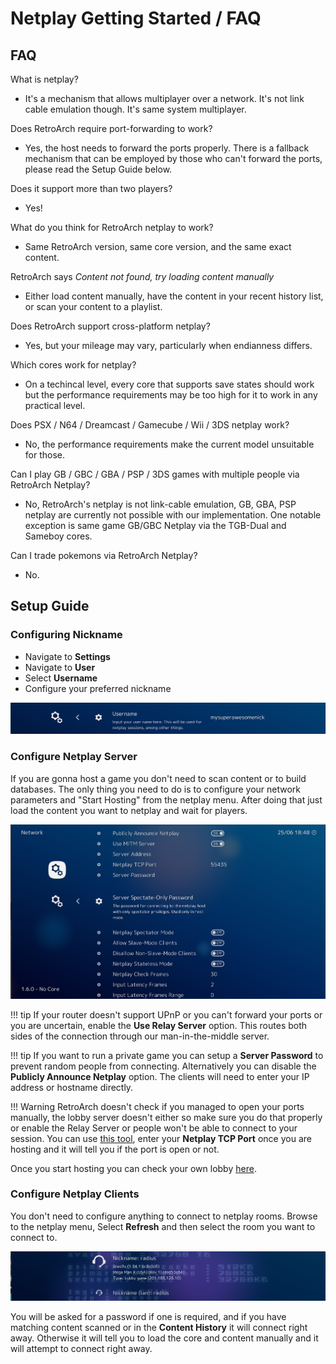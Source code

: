 # Netplay Getting Started / FAQ

## FAQ

What is netplay?

- It's a mechanism that allows multiplayer over a network. It's not link cable emulation though. It's same system multiplayer.

Does RetroArch require port-forwarding to work?

- Yes, the host needs to forward the ports properly. There is a fallback mechanism that can be employed by those who can't forward the ports, please read the Setup Guide below.

Does it support more than two players?

- Yes!

What do you think for RetroArch netplay to work?

- Same RetroArch version, same core version, and the same exact content.

RetroArch says *Content not found, try loading content manually* 

- Either load content manually, have the content in your recent history list, or scan your content to a playlist.

Does RetroArch support cross-platform netplay?

- Yes, but your mileage may vary, particularly when endianness differs.

Which cores work for netplay?

- On a techincal level, every core that supports save states should work but the performance requirements may be too high for it to work in any practical level.

Does PSX / N64 / Dreamcast / Gamecube / Wii / 3DS netplay work?

- No, the performance requirements make the current model unsuitable for those.

Can I play GB / GBC / GBA / PSP / 3DS games with multiple people via RetroArch Netplay?

- No, RetroArch's netplay is not link-cable emulation, GB, GBA, PSP netplay are currently not possible with our implementation. One notable exception is same game GB/GBC Netplay via the TGB-Dual and Sameboy cores.

Can I trade pokemons via RetroArch Netplay?

- No.


## Setup Guide

### Configuring Nickname
- Navigate to **Settings**
- Navigate to **User**
- Select **Username**
- Configure your preferred nickname

![Screenshot](../image/netplay/nickname.png)

### Configure Netplay Server

If you are gonna host a game you don't need to scan content or to build databases. The only thing you need to do is to configure your network parameters and "Start Hosting" from the netplay menu. After doing that just load the content you want to netplay and wait for players.

![Screenshot](../image/netplay/netplay.png)


!!! tip
    If your router doesn't support UPnP or you can't forward your ports or you are uncertain, enable the **Use Relay Server** option. This routes both sides of the connection through our man-in-the-middle server.

!!! tip
    If you want to run a private game you can setup a **Server Password** to prevent random people from connecting. Alternatively you can disable the **Publicly Announce Netplay** option. The clients will need to enter your IP address or hostname directly.

!!! Warning
    RetroArch doesn't check if you managed to open your ports manually, the lobby server doesn't either so make sure you do that properly or enable the Relay Server or people won't be able to connect to your session. You can use [this tool](http://www.yougetsignal.com/tools/open-ports/), enter your **Netplay TCP Port** once you are hosting and it will tell you if the port is open or not.

Once you start hosting you can check your own lobby [here](http://newlobby.libretro.com/list).

### Configure Netplay Clients

You don't need to configure anything to connect to netplay rooms. Browse to the netplay menu, Select **Refresh** and then select the room you want to connect to.

![Screenshot](../image/netplay/rooms.png)

You will be asked for a password if one is required, and if you have matching content scanned or in the **Content History** it will connect right away. Otherwise it will tell you to load the core and content manually and it will attempt to connect right away.


